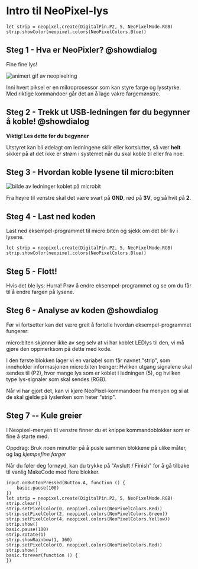# Intro til NeoPixel-lys

```template
let strip = neopixel.create(DigitalPin.P2, 5, NeoPixelMode.RGB)
strip.showColor(neopixel.colors(NeoPixelColors.Blue))
```

## Steg 1 - Hva er NeoPixler? @showdialog

Fine fine lys!

![animert gif av neopixelring](https://d14xnrffmhx4ml.cloudfront.net/1660675041/smarthus-veiledning-neopixelring.gif)

Inni hvert piksel er en mikroprosessor som kan styre farge og lysstyrke. 
Med riktige kommandoer går det an å lage vakre fargemønstre.



## Steg 2 -  Trekk ut USB-ledningen før du begynner å koble! @showdialog
**Viktig! Les dette før du begynner**  

Utstyret kan bli ødelagt om ledningene sklir eller kortslutter, så vær **helt** sikker på at det ikke er strøm i systemet når du skal koble til eller fra noe.

## Steg 3 -  Hvordan koble lysene til micro:biten 

![bilde av ledninger koblet på microbit](https://d14xnrffmhx4ml.cloudfront.net/1660675040/smarthus-veiledning-neopixel-ledninger.jpg)

Fra høyre til venstre skal det være svart på **GND**, rød på **3V**, og så hvit på **2**.


## Steg 4 -  Last ned koden

Last ned eksempel-programmet til micro:biten og sjekk om det blir liv i lysene.

```blocks
let strip = neopixel.create(DigitalPin.P2, 5, NeoPixelMode.RGB)
strip.showColor(neopixel.colors(NeoPixelColors.Blue))
```

## Steg 5 - Flott! 

Hvis det ble lys: Hurra! Prøv å endre eksempel-programmet og se om du får til å endre fargen på lysene.


## Steg 6 - Analyse av koden @showdialog

Før vi fortsetter kan det være greit å fortelle hvordan eksempel-programmet fungerer:

micro:biten skjønner ikke av seg selv at vi har koblet LEDlys til den, vi må gjøre den oppmerksom på dette med kode.

I den første blokken lager vi en variabel som får navnet "strip", som inneholder informasjonen micro:biten trenger: Hvilken utgang signalene skal sendes til (P2), hvor mange lys som er koblet i ledningen (5), og hvilken type lys-signaler som skal sendes (RGB).

Når vi har gjort det, kan vi kjøre NeoPixel-kommandoer fra menyen og si at de skal gjelde på lyslenken som heter "strip".


## Steg 7 -- Kule greier

I Neopixel-menyen til venstre finner du et knippe kommandoblokker som er fine å starte med. 

Oppdrag: Bruk noen minutter på å pusle sammen blokkene på ulike måter, og lag *kjempefine farger*

Når du føler deg fornøyd, kan du trykke på "Avslutt / Finish" for å gå tilbake til vanlig MakeCode med flere blokker.

```ghost
input.onButtonPressed(Button.A, function () {
    basic.pause(100)
})
let strip = neopixel.create(DigitalPin.P2, 5, NeoPixelMode.RGB)
strip.clear()
strip.setPixelColor(0, neopixel.colors(NeoPixelColors.Red))
strip.setPixelColor(2, neopixel.colors(NeoPixelColors.Green))
strip.setPixelColor(4, neopixel.colors(NeoPixelColors.Yellow))
strip.show()
basic.pause(100)
strip.rotate(1)
strip.showRainbow(1, 360)
strip.setPixelColor(0, neopixel.colors(NeoPixelColors.Red))
strip.show()
basic.forever(function () {
})
```


